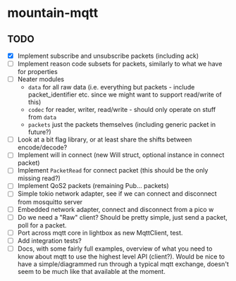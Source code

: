 # mountain-mqtt

## TODO

- [x] Implement subscribe and unsubscribe packets (including ack)
- [ ] Implement reason code subsets for packets, similarly to what we have for properties
- [ ] Neater modules
  - `data` for all raw data (i.e. everything but packets - include packet_identifier etc. since we might want to support read/write of this)
  - `codec` for reader, writer, read/write - should only operate on stuff from `data`
  - `packets` just the packets themselves (including generic packet in future?)
- [ ] Look at a bit flag library, or at least share the shifts between encode/decode?
- [ ] Implement will in connect (new Will struct, optional instance in connect packet)
- [ ] Implement `PacketRead` for connect packet (this should be the only missing read?)
- [ ] Implement QoS2 packets (remaining Pub... packets)
- [ ] Simple tokio network adapter, see if we can connect and disconnect from mosquitto server
- [ ] Embedded network adapter, connect and disconnect from a pico w
- [ ] Do we need a "Raw" client? Should be pretty simple, just send a packet, poll for a packet.
- [ ] Port across mqtt core in lightbox as new MqttClient, test.
- [ ] Add integration tests?
- [ ] Docs, with some fairly full examples, overview of what you need to know about mqtt to use the highest level API (client?). Would be nice to have a simple/diagrammed run through a typical mqtt exchange, doesn't seem to be much like that available at the moment.
